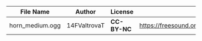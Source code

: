| File Name        | Author   | License   | Link                            |
|------------------|----------|-----------|---------------------------------|
| horn_medium.ogg | 14FValtrovaT | **CC-BY-NC** | https://freesound.org/people/14FValtrovaT/sounds/419698/ |
